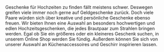 Geschenke für Hochzeiten zu finden fällt meistens schwer. Deswegen greifen viele immer noch gerne auf Geldgeschenke zurück. Doch viele Paare würden sich über kreative und persönliche Geschenke ebenso freuen. Wir bieten Ihnen eine Auswahl an besonders hochwertigen und edlen Hochzeitsgeschenken, die jedes Brautpaar zum Strahlen bringen werden. Egal ob Sie ein größeres oder ein kleineres Geschenk suchen, in unserem Online Shop werden Sie fündig. Außerdem können Sie sich von unserer Auswahl an Küchenaccessoires und Geschirr inspirieren lassen.
